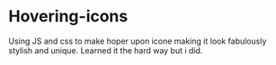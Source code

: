 # Hovering-icons
Using JS and css to make hoper upon icone making it look fabulously stylish and unique. Learned it the hard way but i did.
